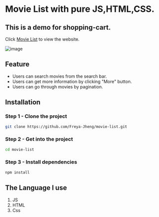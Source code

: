 # Movie List with pure JS,HTML,CSS.
## This is a demo for shopping-cart.
Click [Movie List](https://freya-jheng.github.io/movie-list/#) to view the website. 

![image](https://user-images.githubusercontent.com/83488932/169195580-ec82de78-d5fc-4cb4-8b55-94583a3d5592.png)


## Feature
* Users can search movies from the search bar.
* Users can get more information by clicking "More" button.
* Users can go through movies by pagination.

## Installation

### Step 1 - Clone the project
```bash
git clone https://github.com/Freya-Jheng/movie-list.git
```
### Step 2 - Get into the project 
```bash
cd movie-list
```
### Step 3 - Install dependencies
```bash
npm install
```

## The Language I use
1. JS
2. HTML
3. Css

